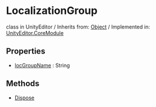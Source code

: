 # LocalizationGroup
class in UnityEditor
 / Inherits from: <a href="https://docs.unity3d.com/6000.0/Documentation/ScriptReference/Object.html">Object</a> / Implemented in: <a href="https://docs.unity3d.com/6000.0/Documentation/ScriptReference/UnityEditor.CoreModule.html">UnityEditor.CoreModule</a>

## Properties
- <a href="https://docs.unity3d.com/6000.0/Documentation/ScriptReference/LocalizationGroup-locGroupName.html">locGroupName</a> : String

## Methods
- <a href="https://docs.unity3d.com/6000.0/Documentation/ScriptReference/LocalizationGroup.Dispose.html">Dispose</a>

